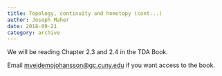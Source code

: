 ```yaml
---
title: Topology, continuity and homotopy (cont...)
author: Joseph Maher
date: 2018-09-21
category: archive
---
```


We will be reading Chapter 2.3 and 2.4 in the TDA Book.

Email mvejdemojohansson@gc.cuny.edu if you want access to the book.

